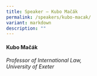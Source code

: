 ```yaml
---
title: Speaker – Kubo Mačák
permalink: /speakers/kubo-macak/
variant: markdown
description: ""
---
```

#### **Kubo Mačák**

*Professor of International Law, <br> University of Exeter*